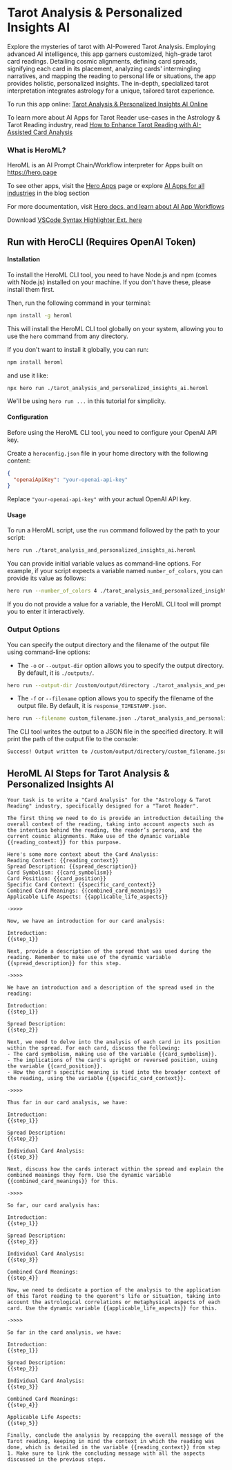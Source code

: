 # Tarot Analysis & Personalized Insights AI

Explore the mysteries of tarot with AI-Powered Tarot Analysis. Employing advanced AI intelligence, this app garners customized, high-grade tarot card readings. Detailing cosmic alignments, defining card spreads, signifying each card in its placement, analyzing cards' intermingling narratives, and mapping the reading to personal life or situations, the app provides holistic, personalized insights. The in-depth, specialized tarot interpretation integrates astrology for a unique, tailored tarot experience.

To run this app online: [Tarot Analysis & Personalized Insights AI Online](https://hero.page/app/tarot-analysis-and-personalized-insights-ai-ai-powered-personalized-tarot-analysis/9SXRFm4lvIjSPdGIKwxJ)

To learn more about AI Apps for Tarot Reader use-cases in the Astrology & Tarot Reading industry, read [How to Enhance Tarot Reading with AI-Assisted Card Analysis](https://hero.page/blog/ai/astrology-and-tarot-reading/how-to-enhance-tarot-reading-with-ai-assisted-card-analysis/170743)

### What is HeroML?
HeroML is an AI Prompt Chain/Workflow interpreter for Apps built on https://hero.page 

To see other apps, visit the [Hero Apps](https://hero.page/apps) page or explore [AI Apps for all industries](https://hero.page/blog) in the blog section

For more documentation, visit [Hero docs, and learn about AI App Workflows](https://hero.page/tutorials/introduction-to-heroml)

Download [VSCode Syntax Highlighter Ext. here](https://marketplace.visualstudio.com/items?itemName=hero-page.heroml)

## Run with HeroCLI (Requires OpenAI Token)

#### Installation

To install the HeroML CLI tool, you need to have Node.js and npm (comes with Node.js) installed on your machine. If you don't have these, please install them first. 

Then, run the following command in your terminal:

```bash
npm install -g heroml
```

This will install the HeroML CLI tool globally on your system, allowing you to use the `hero` command from any directory.

If you don't want to install it globally, you can run:

```bash
npm install heroml
```

and use it like:

```bash
npx hero run ./tarot_analysis_and_personalized_insights_ai.heroml
```

We'll be using `hero run ...` in this tutorial for simplicity.

#### Configuration

Before using the HeroML CLI tool, you need to configure your OpenAI API key. 

Create a `heroconfig.json` file in your home directory with the following content:

```json
{
  "openaiApiKey": "your-openai-api-key"
}
```

Replace `"your-openai-api-key"` with your actual OpenAI API key.

#### Usage

To run a HeroML script, use the `run` command followed by the path to your script:

```bash
hero run ./tarot_analysis_and_personalized_insights_ai.heroml
```

You can provide initial variable values as command-line options. For example, if your script expects a variable named `number_of_colors`, you can provide its value as follows:

```bash
hero run --number_of_colors 4 ./tarot_analysis_and_personalized_insights_ai.heroml
```

If you do not provide a value for a variable, the HeroML CLI tool will prompt you to enter it interactively.

### Output Options

You can specify the output directory and the filename of the output file using command-line options:

- The `-o` or `--output-dir` option allows you to specify the output directory. By default, it is `./outputs/`.

```bash
hero run --output-dir /custom/output/directory ./tarot_analysis_and_personalized_insights_ai.heroml
```

- The `-f` or `--filename` option allows you to specify the filename of the output file. By default, it is `response_TIMESTAMP.json`.

```bash
hero run --filename custom_filename.json ./tarot_analysis_and_personalized_insights_ai.heroml
```

The CLI tool writes the output to a JSON file in the specified directory. It will print the path of the output file to the console:

```bash
Success! Output written to /custom/output/directory/custom_filename.json
```


## HeroML AI Steps for Tarot Analysis & Personalized Insights AI
```
Your task is to write a "Card Analysis" for the "Astrology & Tarot Reading" industry, specifically designed for a "Tarot Reader".

The first thing we need to do is provide an introduction detailing the overall context of the reading, taking into account aspects such as the intention behind the reading, the reader’s persona, and the current cosmic alignments. Make use of the dynamic variable {{reading_context}} for this purpose.

Here's some more context about the Card Analysis:
Reading Context: {{reading_context}}
Spread Description: {{spread_description}}
Card Symbolism: {{card_symbolism}}
Card Position: {{card_position}}
Specific Card Context: {{specific_card_context}}
Combined Card Meanings: {{combined_card_meanings}}
Applicable Life Aspects: {{applicable_life_aspects}}

->>>>

Now, we have an introduction for our card analysis:

Introduction:
{{step_1}}

Next, provide a description of the spread that was used during the reading. Remember to make use of the dynamic variable {{spread_description}} for this step.

->>>>

We have an introduction and a description of the spread used in the reading:

Introduction:
{{step_1}}

Spread Description:
{{step_2}}

Next, we need to delve into the analysis of each card in its position within the spread. For each card, discuss the following:
- The card symbolism, making use of the variable {{card_symbolism}}.
- The implications of the card's upright or reversed position, using the variable {{card_position}}.
- How the card's specific meaning is tied into the broader context of the reading, using the variable {{specific_card_context}}.

->>>>

Thus far in our card analysis, we have:

Introduction:
{{step_1}}

Spread Description:
{{step_2}}

Individual Card Analysis:
{{step_3}}

Next, discuss how the cards interact within the spread and explain the combined meanings they form. Use the dynamic variable {{combined_card_meanings}} for this.

->>>>

So far, our card analysis has:

Introduction:
{{step_1}}

Spread Description:
{{step_2}}

Individual Card Analysis:
{{step_3}}

Combined Card Meanings:
{{step_4}}

Now, we need to dedicate a portion of the analysis to the application of this Tarot reading to the querent's life or situation, taking into account the astrological correlations or metaphysical aspects of each card. Use the dynamic variable {{applicable_life_aspects}} for this.

->>>>

So far in the card analysis, we have:

Introduction:
{{step_1}}

Spread Description:
{{step_2}}

Individual Card Analysis:
{{step_3}}

Combined Card Meanings:
{{step_4}}

Applicable Life Aspects:
{{step_5}}

Finally, conclude the analysis by recapping the overall message of the Tarot reading, keeping in mind the context in which the reading was done, which is detailed in the variable {{reading_context}} from step 1. Make sure to link the concluding message with all the aspects discussed in the previous steps.


```

